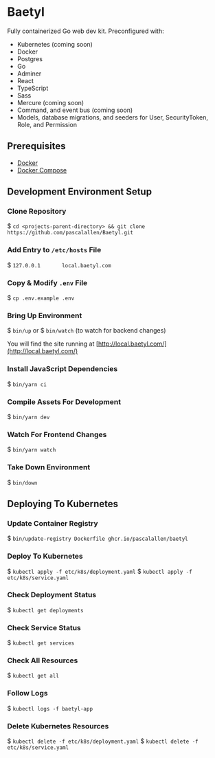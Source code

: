 # Baetyl

Fully containerized Go web dev kit. Preconfigured with:

- Kubernetes (coming soon)
- Docker
- Postgres
- Go
- Adminer
- React
- TypeScript
- Sass
- Mercure (coming soon)
- Command, and event bus (coming soon)
- Models, database migrations, and seeders for User, SecurityToken, Role, and Permission

## Prerequisites

- [Docker](https://www.docker.com/)
- [Docker Compose](https://docs.docker.com/compose/)

## Development Environment Setup

### Clone Repository

$ `cd <projects-parent-directory> && git clone https://github.com/pascalallen/Baetyl.git`

### Add Entry to `/etc/hosts` File

$ `127.0.0.1       local.baetyl.com`

### Copy & Modify `.env` File

$ `cp .env.example .env`

### Bring Up Environment

$ `bin/up` or $ `bin/watch` (to watch for backend changes)

You will find the site running at [http://local.baetyl.com/](http://local.baetyl.com/)

### Install JavaScript Dependencies

$ `bin/yarn ci`

### Compile Assets For Development

$ `bin/yarn dev`

### Watch For Frontend Changes

$ `bin/yarn watch`

### Take Down Environment

$ `bin/down`

## Deploying To Kubernetes

### Update Container Registry

$ `bin/update-registry Dockerfile ghcr.io/pascalallen/baetyl`

### Deploy To Kubernetes

$ `kubectl apply -f etc/k8s/deployment.yaml`
$ `kubectl apply -f etc/k8s/service.yaml`

### Check Deployment Status

$ `kubectl get deployments`

### Check Service Status

$ `kubectl get services`

### Check All Resources

$ `kubectl get all`

### Follow Logs

$ `kubectl logs -f baetyl-app`

### Delete Kubernetes Resources

$ `kubectl delete -f etc/k8s/deployment.yaml`
$ `kubectl delete -f etc/k8s/service.yaml`
